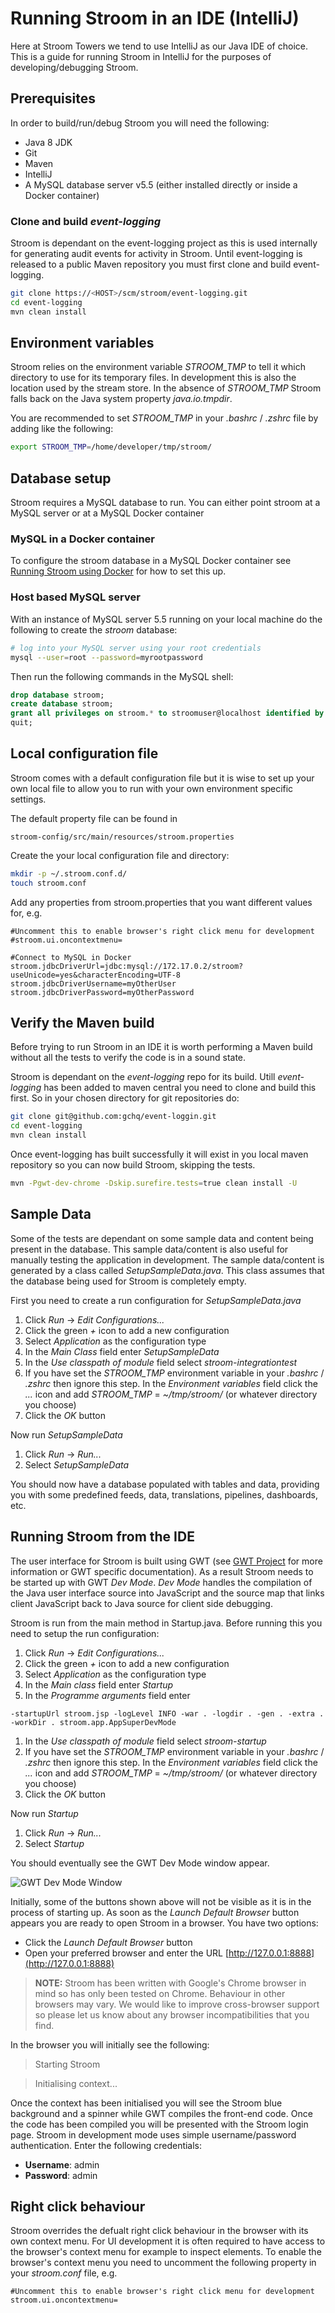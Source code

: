 # Running Stroom in an IDE (IntelliJ)

Here at Stroom Towers we tend to use IntelliJ as our Java IDE of choice. This is a guide for running Stroom in IntelliJ for the purposes of developing/debugging Stroom.

## Prerequisites

In order to build/run/debug Stroom you will need the following:

 * Java 8 JDK
 * Git
 * Maven
 * IntelliJ
 * A MySQL database server v5.5 (either installed directly or inside a Docker container)

### Clone and build _event-logging_

Stroom is dependant on the event-logging project as this is used internally for generating audit events for activity in Stroom. Until event-logging is released to a public Maven repository you must first clone and build event-logging.

```bash
git clone https://<HOST>/scm/stroom/event-logging.git
cd event-logging
mvn clean install
```

## Environment variables

Stroom relies on the environment variable _STROOM_TMP_ to tell it which directory to use for its temporary files.  In development this is also the location used by the stream store. In the absence of _STROOM_TMP_ Stroom falls back on the Java system property _java.io.tmpdir_.

You are recommended to set _STROOM_TMP_ in your _.bashrc_ / _.zshrc_ file by adding like the following:

```bash
export STROOM_TMP=/home/developer/tmp/stroom/
```

## Database setup

Stroom requires a MySQL database to run. You can either point stroom at a MySQL server or at a MySQL Docker container

### MySQL in a Docker container

To configure the stroom database in a MySQL Docker container see [Running Stroom using Docker](./docker.md) for how to set this up.

### Host based MySQL server

With an instance of MySQL server 5.5 running on your local machine do the following to create the _stroom_ database:

```bash
# log into your MySQL server using your root credentials
mysql --user=root --password=myrootpassword
```

Then run the following commands in the MySQL shell:

```sql
drop database stroom;
create database stroom;
grant all privileges on stroom.* to stroomuser@localhost identified by 'stroompassword1';
quit;
```

## Local configuration file

Stroom comes with a default configuration file but it is wise to set up your own local file to allow you to run with your own environment specific settings.

The default property file can be found in 

```
stroom-config/src/main/resources/stroom.properties
```

Create the your local configuration file and directory:

```bash
mkdir -p ~/.stroom.conf.d/
touch stroom.conf
```

Add any properties from stroom.properties that you want different values for, e.g.

```properties 
#Uncomment this to enable browser's right click menu for development
#stroom.ui.oncontextmenu=

#Connect to MySQL in Docker
stroom.jdbcDriverUrl=jdbc:mysql://172.17.0.2/stroom?useUnicode=yes&characterEncoding=UTF-8
stroom.jdbcDriverUsername=myOtherUser
stroom.jdbcDriverPassword=myOtherPassword
```

## Verify the Maven build

Before trying to run Stroom in an IDE it is worth performing a Maven build without all the tests to verify the code is in a sound state.

Stroom is dependant on the _event-logging_ repo for its build. Utill _event-logging_ has been added to maven central you need to clone and build this first. So in your chosen directory for git repositories do:

```bash
git clone git@github.com:gchq/event-loggin.git
cd event-logging
mvn clean install
```

Once event-logging has built successfully it will exist in you local maven repository so you can now build Stroom, skipping the tests.

```bash 
mvn -Pgwt-dev-chrome -Dskip.surefire.tests=true clean install -U
```

## Sample Data

Some of the tests are dependant on some sample data and content being present in the database.  This sample data/content is also useful for manually testing the application in development. The sample data/content is generated by a class called _SetupSampleData.java_. This class assumes that the database being used for Stroom is completely empty.

First you need to create a run configuration for _SetupSampleData.java_

1. Click _Run_ -> _Edit Configurations..._
1. Click the green _+_ icon to add a new configuration
1. Select _Application_ as the configuration type
1. In the _Main Class_ field enter _SetupSampleData_
1. In the _Use classpath of module_ field select _stroom-integrationtest_
1. If you have set the _STROOM_TMP_ environment variable in your _.bashrc_ / _.zshrc_ then ignore this step.  In the _Environment variables_ field click the _..._ icon and add _STROOM_TMP_ = _~/tmp/stroom/_ (or whatever directory you choose)
1. Click the _OK_ button

Now run _SetupSampleData_ 

1. Click _Run_ -> _Run..._
1. Select _SetupSampleData_

You should now have a database populated with tables and data, providing you with some predefined feeds, data, translations, pipelines, dashboards, etc.

## Running Stroom from the IDE

The user interface for Stroom is built using GWT (see [GWT Project](http://www.gwtproject.org/) for more information or GWT specific documentation). As a result Stroom needs to be started up with GWT _Dev Mode_. _Dev Mode_ handles the compilation of the Java user interface source into JavaScript and the source map that links client JavaScript back to Java source for client side debugging.

Stroom is run from the main method in Startup.java. Before running this you need to setup the run configuration:

1. Click _Run_ -> _Edit Configurations..._
1. Click the green _+_ icon to add a new configuration
1. Select _Application_ as the configuration type
1. In the _Main class_ field enter _Startup_
1. In the _Programme arguments_ field enter 

  `-startupUrl stroom.jsp -logLevel INFO -war . -logdir . -gen . -extra . -workDir . stroom.app.AppSuperDevMode`

1. In the _Use classpath of module_ field select _stroom-startup_
1. If you have set the _STROOM_TMP_ environment variable in your _.bashrc_ / _.zshrc_ then ignore this step.  In the _Environment variables_ field click the _..._ icon and add _STROOM_TMP_ = _~/tmp/stroom/_ (or whatever directory you choose)
1. Click the _OK_ button

Now run _Startup_ 

1. Click _Run_ -> _Run..._
1. Select _Startup_

You should eventually see the GWT Dev Mode window appear.

![GWT Dev Mode Window](./resources/devMode.png)

Initially, some of the buttons shown above will not be visible as it is in the process of starting up. As soon as the _Launch Default Browser_ button appears you are ready to open Stroom in a browser. You have two options:

* Click the _Launch Default Browser_ button
* Open your preferred browser and enter the URL [http://127.0.0.1:8888](http://127.0.0.1:8888)

> **NOTE:** Stroom has been written with Google's Chrome browser in mind so has only been tested on Chrome. Behaviour in other browsers may vary. We would like to improve cross-browser support so please let us know about any browser incompatibilities that you find.

In the browser you will initially see the following:

>Starting Stroom

>Initialising context...

Once the context has been initialised you will see the Stroom blue background and a spinner while GWT compiles the front-end code. Once the code has been compiled you will be presented with the Stroom login page. Stroom in development mode uses simple username/password authentication. Enter the following credentials:

* **Username**: admin
* **Password**: admin

## Right click behaviour
Stroom overrides the defualt right click behaviour in the browser with its own context menu. For UI development it is often required to have access to the browser's context menu for example to inspect elements. To enable the browser's context menu you need to uncomment the following property in your _stroom.conf_ file, e.g.

```properties 
#Uncomment this to enable browser's right click menu for development
stroom.ui.oncontextmenu=
```
